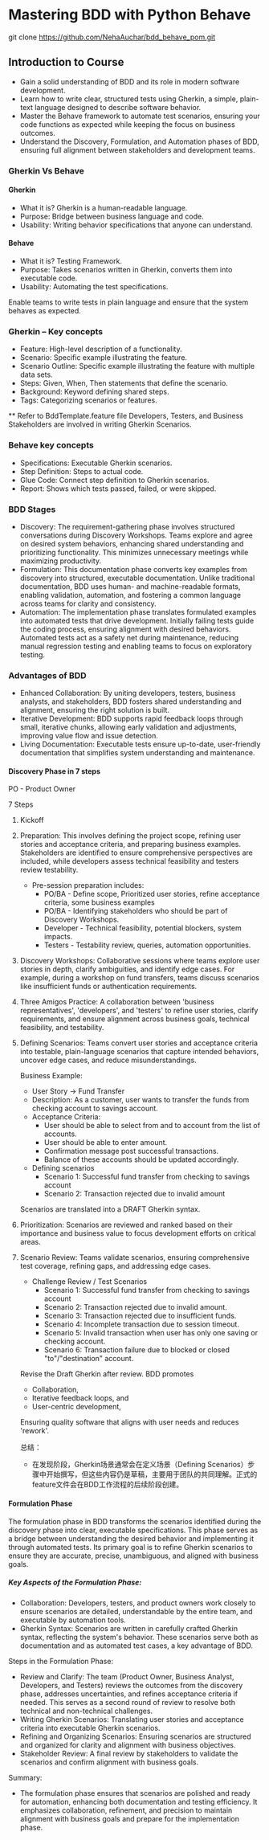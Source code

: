 # Mastering BDD with Python Behave
git clone https://github.com/NehaAuchar/bdd_behave_pom.git

## Introduction to Course

- Gain a solid understanding of BDD and its role in modern software development.
- Learn how to write clear, structured tests using Gherkin, a simple, plain-text language designed to describe software behavior.
- Master the Behave framework to automate test scenarios, ensuring your code functions as expected while keeping the focus on business outcomes.
- Understand the Discovery, Formulation, and Automation phases of BDD, ensuring full alignment between stakeholders and development teams.

### Gherkin Vs Behave

#### Gherkin
- What it is? Gherkin is a human-readable language.
- Purpose: Bridge between business language and code.
- Usability: Writing behavior specifications that anyone can understand.

#### Behave
- What it is? Testing Framework.
- Purpose: Takes scenarios written in Gherkin, converts them into executable code.
- Usability: Automating the test specifications.

Enable teams to write tests in plain language and ensure that the system behaves as expected.

### Gherkin – Key concepts
- Feature: High-level description of a functionality.
- Scenario: Specific example illustrating the feature.
- Scenario Outline: Specific example illustrating the feature with multiple data sets.
- Steps: Given, When, Then statements that define the scenario.
- Background: Keyword defining shared steps.
- Tags: Categorizing scenarios or features.

** Refer to BddTemplate.feature file
Developers, Testers, and Business Stakeholders are involved in writing Gherkin Scenarios.

### Behave key concepts
- Specifications: Executable Gherkin scenarios.
- Step Definition: Steps to actual code.
- Glue Code: Connect step definition to Gherkin scenarios.
- Report: Shows which tests passed, failed, or were skipped.

### BDD Stages
- Discovery: The requirement-gathering phase involves structured conversations during Discovery Workshops. Teams explore and agree on desired system behaviors, enhancing shared understanding and prioritizing functionality. This minimizes unnecessary meetings while maximizing productivity.
- Formulation: This documentation phase converts key examples from discovery into structured, executable documentation. Unlike traditional documentation, BDD uses human- and machine-readable formats, enabling validation, automation, and fostering a common language across teams for clarity and consistency.
- Automation: The implementation phase translates formulated examples into automated tests that drive development. Initially failing tests guide the coding process, ensuring alignment with desired behaviors. Automated tests act as a safety net during maintenance, reducing manual regression testing and enabling teams to focus on exploratory testing.

### Advantages of BDD
- Enhanced Collaboration: By uniting developers, testers, business analysts, and stakeholders, BDD fosters shared understanding and alignment, ensuring the right solution is built.
- Iterative Development: BDD supports rapid feedback loops through small, iterative chunks, allowing early validation and adjustments, improving value flow and issue detection.
- Living Documentation: Executable tests ensure up-to-date, user-friendly documentation that simplifies system understanding and maintenance.

#### Discovery Phase in 7 steps
PO - Product Owner

7 Steps
1. Kickoff
2. Preparation: This involves defining the project scope, refining user stories and acceptance criteria, and preparing business examples. Stakeholders are identified to ensure comprehensive perspectives are included, while developers assess technical feasibility and testers review testability.
   - Pre-session preparation includes:
     - PO/BA - Define scope, Prioritized user stories, refine acceptance criteria, some business examples 
     - PO/BA - Identifying stakeholders who should be part of Discovery Workshops.
     - Developer - Technical feasibility, potential blockers, system impacts.
     - Testers - Testability review, queries, automation opportunities.
3. Discovery Workshops: Collaborative sessions where teams explore user stories in depth, clarify ambiguities, and identify edge cases. For example, during a workshop on fund transfers, teams discuss scenarios like insufficient funds or authentication requirements.
4. Three Amigos Practice: A collaboration between 'business representatives', 'developers', and 'testers' to refine user stories, clarify requirements, and ensure alignment across business goals, technical feasibility, and testability.
5. Defining Scenarios: Teams convert user stories and acceptance criteria into testable, plain-language scenarios that capture intended behaviors, uncover edge cases, and reduce misunderstandings.

   Business Example: 
   - User Story -> Fund Transfer
   - Description: As a customer, user wants to transfer the funds from checking account to savings account.
   - Acceptance Criteria:
     - User should be able to select from and to account from the list of accounts.
     - User should be able to enter amount.
     - Confirmation message post successful transactions.
     - Balance of these accounts should be updated accordingly.
   - Defining scenarios
      - Scenario 1: Successful fund transfer from checking to savings account
      - Scenario 2: Transaction rejected due to invalid amount 
   
   Scenarios are translated into a DRAFT Gherkin syntax.

6. Prioritization: Scenarios are reviewed and ranked based on their importance and business value to focus development efforts on critical areas. 
7. Scenario Review: Teams validate scenarios, ensuring comprehensive test coverage, refining gaps, and addressing edge cases.
   - Challenge Review / Test Scenarios
     - Scenario 1: Successful fund transfer from checking to savings account
     - Scenario 2: Transaction rejected due to invalid amount.
     - Scenario 3: Transaction rejected due to insufficient funds.
     - Scenario 4: Incomplete transaction due to session timeout.
     - Scenario 5: Invalid transaction when user has only one saving or checking account.
     - Scenario 6: Transaction failure due to blocked or closed "to"/"destination" account.
   
   Revise the Draft Gherkin after review. BDD promotes 
   - Collaboration, 
   - Iterative feedback loops, and 
   - User-centric development, 
 
   Ensuring quality software that aligns with user needs and reduces 'rework'.

   总结：
   - 在发现阶段，Gherkin场景通常会在定义场景（Defining Scenarios）步骤中开始撰写，但这些内容仍是草稿，主要用于团队的共同理解。正式的feature文件会在BDD工作流程的后续阶段创建。

#### Formulation Phase
The formulation phase in BDD transforms the scenarios identified during the discovery phase into clear, executable specifications. 
This phase serves as a bridge between understanding the desired behavior and implementing it through automated tests. 
Its primary goal is to refine Gherkin scenarios to ensure they are accurate, precise, unambiguous, and aligned with business goals.

##### Key Aspects of the Formulation Phase:
- Collaboration: Developers, testers, and product owners work closely to ensure scenarios are detailed, understandable by the entire team, and executable by automation tools.
- Gherkin Syntax: Scenarios are written in carefully crafted Gherkin syntax, reflecting the system's behavior. These scenarios serve both as documentation and as automated test cases, a key advantage of BDD.

Steps in the Formulation Phase:
- Review and Clarify: The team (Product Owner, Business Analyst, Developers, and Testers) reviews the outcomes from the discovery phase, addresses uncertainties, and refines acceptance criteria if needed. This serves as a second round of review to resolve both technical and non-technical challenges.
- Writing Gherkin Scenarios: Translating user stories and acceptance criteria into executable Gherkin scenarios.
- Refining and Organizing Scenarios: Ensuring scenarios are structured and organized for clarity and alignment with business objectives.
- Stakeholder Review: A final review by stakeholders to validate the scenarios and confirm alignment with business goals.

Summary:
- The formulation phase ensures that scenarios are polished and ready for automation, enhancing both documentation and testing efficiency. It emphasizes collaboration, refinement, and precision to maintain alignment with business goals and prepare for the implementation phase.